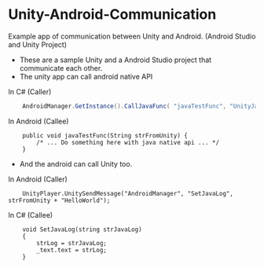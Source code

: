 # Unity-Android-Communication
Example app of communication between Unity and Android. (Android Studio and Unity Project)

* These are a sample Unity and a Android Studio project that communicate each other. 
* The unity app can call android native API

In C# (Caller)
```c#     
    AndroidManager.GetInstance().CallJavaFunc( "javaTestFunc", "UnityJavaJarTest" );
```

In Android (Callee)
```
    public void javaTestFunc(String strFromUnity) { 
        /* ... Do something here with java native api ... */ 
    } 
```

* And the android can call Unity too.

In Android (Caller)
```
    UnityPlayer.UnitySendMessage("AndroidManager", "SetJavaLog", strFromUnity + "HelloWorld"); 
```

In C# (Callee)
```
    void SetJavaLog(string strJavaLog)
  	{
  		strLog = strJavaLog;
  		_text.text = strLog;
  	}
```


